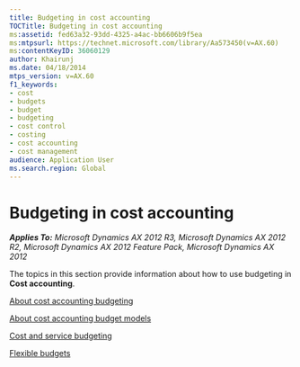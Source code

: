 ```yaml
---
title: Budgeting in cost accounting
TOCTitle: Budgeting in cost accounting
ms:assetid: fed63a32-93dd-4325-a4ac-bb6606b9f5ea
ms:mtpsurl: https://technet.microsoft.com/library/Aa573450(v=AX.60)
ms:contentKeyID: 36060129
author: Khairunj
ms.date: 04/18/2014
mtps_version: v=AX.60
f1_keywords:
- cost
- budgets
- budget
- budgeting
- cost control
- costing
- cost accounting
- cost management
audience: Application User
ms.search.region: Global
---
```


# Budgeting in cost accounting 


_**Applies To:** Microsoft Dynamics AX 2012 R3, Microsoft Dynamics AX 2012 R2, Microsoft Dynamics AX 2012 Feature Pack, Microsoft Dynamics AX 2012_

The topics in this section provide information about how to use budgeting in **Cost accounting**.

[About cost accounting budgeting](about-cost-accounting-budgeting.md)

[About cost accounting budget models](about-cost-accounting-budget-models.md)

[Cost and service budgeting](cost-and-service-budgeting.md)

[Flexible budgets](flexible-budgets.md)

  


